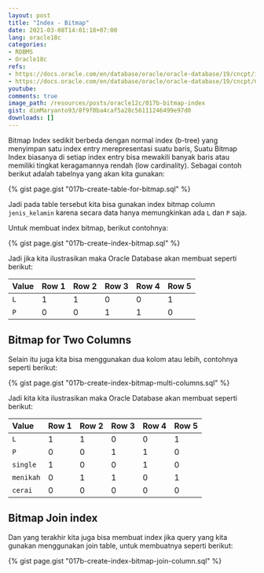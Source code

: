 ```yaml
---
layout: post
title: "Index - Bitmap"
date: 2021-03-08T14:01:18+07:00
lang: oracle18c
categories:
- RDBMS
- Oracle18c
refs: 
- https://docs.oracle.com/en/database/oracle/oracle-database/19/cncpt/indexes-and-index-organized-tables.html#GUID-B15C4817-7748-456D-9740-8B9628AF9F47
- https://docs.oracle.com/en/database/oracle/oracle-database/19/cncpt/Chunk559441123.html
youtube: 
comments: true
image_path: /resources/posts/oracle12c/017b-bitmap-index
gist: dimMaryanto93/8f9f0ba4caf5a28c56111246499e97d0
downloads: []
---
```


Bitmap Index sedikit berbeda dengan normal index (b-tree) yang menyimpan satu index entry merepresentasi suatu baris, Suatu Bitmap Index biasanya di setiap index entry bisa mewakili banyak baris atau memiliki tingkat keragamannya rendah (low cardinality). Sebagai contoh berikut adalah tabelnya yang akan kita gunakan:

{% gist page.gist "017b-create-table-for-bitmap.sql" %}

Jadi pada table tersebut kita bisa gunakan index bitmap column `jenis_kelamin` karena secara data hanya memungkinkan ada `L` dan `P` saja.

Untuk membuat index bitmap, berikut contohnya:

{% gist page.gist "017b-create-index-bitmap.sql" %}

Jadi jika kita ilustrasikan maka Oracle Database akan membuat seperti berikut:

| Value | Row 1 | Row 2 | Row 3 | Row 4 | Row 5 |
| :---  | :---  | :---  | :---  | :---  | :---  |
| `L`   | 1     | 1     | 0     | 0     | 1     |
| `P`   | 0     | 0     | 1     | 1     | 0     |

## Bitmap for Two Columns

Selain itu juga kita bisa menggunakan dua kolom atau lebih, contohnya seperti berikut:

{% gist page.gist "017b-create-index-bitmap-multi-columns.sql" %}

Jadi kita kita ilustrasikan maka Oracle Database akan membuat seperti berikut:

| Value     | Row 1 | Row 2 | Row 3 | Row 4 | Row 5 |
| :---      | :---  | :---  | :---  | :---  | :---  |
| `L`       | 1     | 1     | 0     | 0     | 1     |
| `P`       | 0     | 0     | 1     | 1     | 0     |
| `single`  | 1     | 0     | 0     | 1     | 0     |
| `menikah` | 0     | 1     | 1     | 0     | 1     |
| `cerai`   | 0     | 0     | 0     | 0     | 0     |

## Bitmap Join index

Dan yang terakhir kita juga bisa membuat index jika query yang kita gunakan menggunakan join table, untuk membuatnya seperti berikut:

{% gist page.gist "017b-create-index-bitmap-join-column.sql" %}